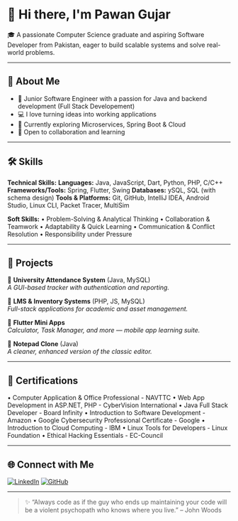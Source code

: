 # 👋 Hi there, I'm Pawan Gujar

🎓 A passionate Computer Science graduate and aspiring Software Developer from Pakistan, eager to build scalable systems and solve real-world problems.

---

## 🚀 About Me

- 🎯 Junior Software Engineer with a passion for Java and backend development (Full Stack Developement)
- 💻 I love turning ideas into working applications
- 📘 Currently exploring Microservices, Spring Boot & Cloud
- 🤝 Open to collaboration and learning

---

## 🛠️ Skills
**Technical Skills:**
**Languages:** Java, JavaScript, Dart, Python, PHP, C/C++
**Frameworks/Tools:** Spring, Flutter, Swing
**Databases:** ySQL, SQL (with schema design)
**Tools & Platforms:** Git, GitHub, IntelliJ IDEA, Android Studio, Linux CLI, Packet Tracer, MultiSim

**Soft Skills:**
• Problem-Solving & Analytical Thinking
• Collaboration & Teamwork
• Adaptability & Quick Learning
• Communication & Conflict Resolution
• Responsibility under Pressure 

---

## 📂 Projects

🔹 **University Attendance System** (Java, MySQL)  
_A GUI-based tracker with authentication and reporting._

🔹 **LMS & Inventory Systems** (PHP, JS, MySQL)  
_Full-stack applications for academic and asset management._

🔹 **Flutter Mini Apps**  
_Calculator, Task Manager, and more — mobile app learning suite._

🔹 **Notepad Clone** (Java)  
_A cleaner, enhanced version of the classic editor._

---

## 📜 Certifications

 • Computer Application & Office Professional - NAVTTC
 • Web App Development in ASP.NET, PHP - CyberVision International
 • Java Full Stack Developer - Board Infinity
 • Introduction to Software Development - Amazon
 • Google Cybersecurity Professional Certificate - Google
 • Introduction to Cloud Computing - IBM
 • Linux Tools for Developers - Linux Foundation
 • Ethical Hacking Essentials - EC-Council

---

## 🌐 Connect with Me

[![LinkedIn](https://img.shields.io/badge/LinkedIn-blue?style=flat&logo=linkedin)](https://www.linkedin.com/in/pawangujar)
[![GitHub](https://img.shields.io/badge/GitHub-333?style=flat&logo=github&logoColor=white)](https://github.com/PawanGujar)

---

> ✨ “Always code as if the guy who ends up maintaining your code will be a violent psychopath who knows where you live.” – John Woods
